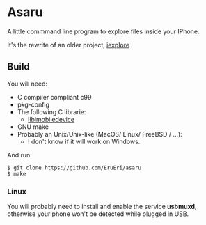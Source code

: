 # Asaru

A little commmand line program to explore files inside your IPhone.

It's the rewrite of an older project, [iexplore](https://github.com/EruEri/iexplore)

## Build
You will need:
- C compiler compliant c99
- pkg-config
- The following C librarie:
  - [libimobiledevice](https://libimobiledevice.org/)
- GNU make
- Probably an Unix/Unix-like (MacOS/ Linux/ FreeBSD / ...):
    - I don't know if it will work on Windows.

And run:
```
$ git clone https://github.com/EruEri/asaru
$ make
```
### Linux
You will probably need to install and enable the service **usbmuxd**, otherwise your phone won't be detected while plugged in USB.